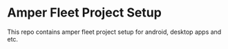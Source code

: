 # Amper Fleet Project Setup
This repo contains amper fleet project setup for android, desktop apps and etc.
